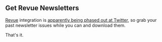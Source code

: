 ## Get Revue Newsletters

[Revue](https://getrevue.com) integration is [apparently being phased out at Twitter](https://dev.to/nickytonline/revue-being-phased-out-by-twitter-4kle), so grab your past newsletter issues while you can and download them.

That's it.
